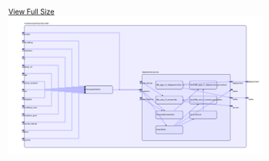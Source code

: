 [View Full Size](https://raw.githubusercontent.com/mingfang/terraform-k8s-modules/master/modules/openfaas/faas-idler/diagram.svg?sanitize=true)<img src="diagram.svg"/>
